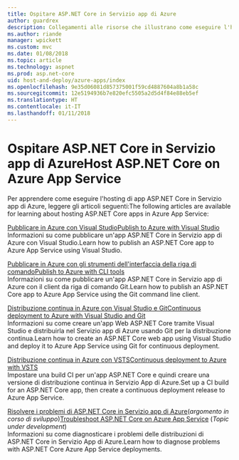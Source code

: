 ```yaml
---
title: Ospitare ASP.NET Core in Servizio app di Azure
author: guardrex
description: Collegamenti alle risorse che illustrano come eseguire l'hosting di app ASP.NET Core in Servizio app di Azure.
ms.author: riande
manager: wpickett
ms.custom: mvc
ms.date: 01/08/2018
ms.topic: article
ms.technology: aspnet
ms.prod: asp.net-core
uid: host-and-deploy/azure-apps/index
ms.openlocfilehash: 9e35d06081d857375001f59cd4887604a8b1a58c
ms.sourcegitcommit: 12e5194936b7e820efc5505a2d5d4f84e88eb5ef
ms.translationtype: HT
ms.contentlocale: it-IT
ms.lasthandoff: 01/11/2018
---
```

# <a name="host-aspnet-core-on-azure-app-service"></a><span data-ttu-id="b237d-103">Ospitare ASP.NET Core in Servizio app di Azure</span><span class="sxs-lookup"><span data-stu-id="b237d-103">Host ASP.NET Core on Azure App Service</span></span>

<span data-ttu-id="b237d-104">Per apprendere come eseguire l'hosting di app ASP.NET Core in Servizio app di Azure, leggere gli articoli seguenti:</span><span class="sxs-lookup"><span data-stu-id="b237d-104">The following articles are available for learning about hosting ASP.NET Core apps in Azure App Service:</span></span>

[<span data-ttu-id="b237d-105">Pubblicare in Azure con Visual Studio</span><span class="sxs-lookup"><span data-stu-id="b237d-105">Publish to Azure with Visual Studio</span></span>](xref:tutorials/publish-to-azure-webapp-using-vs)  
<span data-ttu-id="b237d-106">Informazioni su come pubblicare un'app ASP.NET Core in Servizio app di Azure con Visual Studio.</span><span class="sxs-lookup"><span data-stu-id="b237d-106">Learn how to publish an ASP.NET Core app to Azure App Service using Visual Studio.</span></span>

[<span data-ttu-id="b237d-107">Pubblicare in Azure con gli strumenti dell'interfaccia della riga di comando</span><span class="sxs-lookup"><span data-stu-id="b237d-107">Publish to Azure with CLI tools</span></span>](xref:tutorials/publish-to-azure-webapp-using-cli)  
<span data-ttu-id="b237d-108">Informazioni su come pubblicare un'app ASP.NET Core in Servizio app di Azure con il client da riga di comando Git.</span><span class="sxs-lookup"><span data-stu-id="b237d-108">Learn how to publish an ASP.NET Core app to Azure App Service using the Git command line client.</span></span>

[<span data-ttu-id="b237d-109">Distribuzione continua in Azure con Visual Studio e Git</span><span class="sxs-lookup"><span data-stu-id="b237d-109">Continuous deployment to Azure with Visual Studio and Git</span></span>](xref:host-and-deploy/azure-apps/azure-continuous-deployment)  
<span data-ttu-id="b237d-110">Informazioni su come creare un'app Web ASP.NET Core tramite Visual Studio e distribuirla nel Servizio app di Azure usando Git per la distribuzione continua.</span><span class="sxs-lookup"><span data-stu-id="b237d-110">Learn how to create an ASP.NET Core web app using Visual Studio and deploy it to Azure App Service using Git for continuous deployment.</span></span>

[<span data-ttu-id="b237d-111">Distribuzione continua in Azure con VSTS</span><span class="sxs-lookup"><span data-stu-id="b237d-111">Continuous deployment to Azure with VSTS</span></span>](https://www.visualstudio.com/docs/build/aspnet/core/quick-to-azure)  
<span data-ttu-id="b237d-112">Impostare una build CI per un'app ASP.NET Core e quindi creare una versione di distribuzione continua in Servizio App di Azure.</span><span class="sxs-lookup"><span data-stu-id="b237d-112">Set up a CI build for an ASP.NET Core app, then create a continuous deployment release to Azure App Service.</span></span>

<span data-ttu-id="b237d-113">[Risolvere i problemi di ASP.NET Core in Servizio app di Azure](xref:host-and-deploy/azure-apps/troubleshoot)(*argomento in corso di sviluppo*)</span><span class="sxs-lookup"><span data-stu-id="b237d-113">[Troubleshoot ASP.NET Core on Azure App Service](xref:host-and-deploy/azure-apps/troubleshoot) (*Topic under development*)</span></span>  
<span data-ttu-id="b237d-114">Informazioni su come diagnosticare i problemi delle distribuzioni di ASP.NET Core in Servizio App di Azure.</span><span class="sxs-lookup"><span data-stu-id="b237d-114">Learn how to diagnose problems with ASP.NET Core Azure App Service deployments.</span></span>
